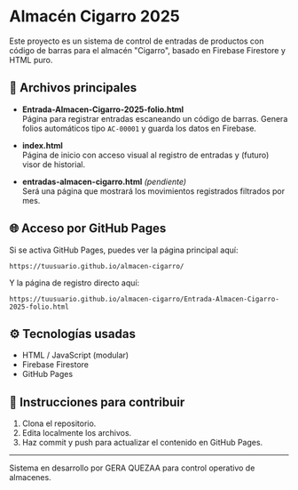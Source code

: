 
# Almacén Cigarro 2025

Este proyecto es un sistema de control de entradas de productos con código de barras para el almacén "Cigarro", basado en Firebase Firestore y HTML puro.

## 📂 Archivos principales

- **Entrada-Almacen-Cigarro-2025-folio.html**  
  Página para registrar entradas escaneando un código de barras. Genera folios automáticos tipo `AC-00001` y guarda los datos en Firebase.

- **index.html**  
  Página de inicio con acceso visual al registro de entradas y (futuro) visor de historial.

- **entradas-almacen-cigarro.html** *(pendiente)*  
  Será una página que mostrará los movimientos registrados filtrados por mes.

## 🌐 Acceso por GitHub Pages

Si se activa GitHub Pages, puedes ver la página principal aquí:

```
https://tuusuario.github.io/almacen-cigarro/
```

Y la página de registro directo aquí:

```
https://tuusuario.github.io/almacen-cigarro/Entrada-Almacen-Cigarro-2025-folio.html
```

## ⚙️ Tecnologías usadas

- HTML / JavaScript (modular)
- Firebase Firestore
- GitHub Pages

## 🚀 Instrucciones para contribuir

1. Clona el repositorio.
2. Edita localmente los archivos.
3. Haz commit y push para actualizar el contenido en GitHub Pages.

---

Sistema en desarrollo por GERA QUEZAA para control operativo de almacenes.
